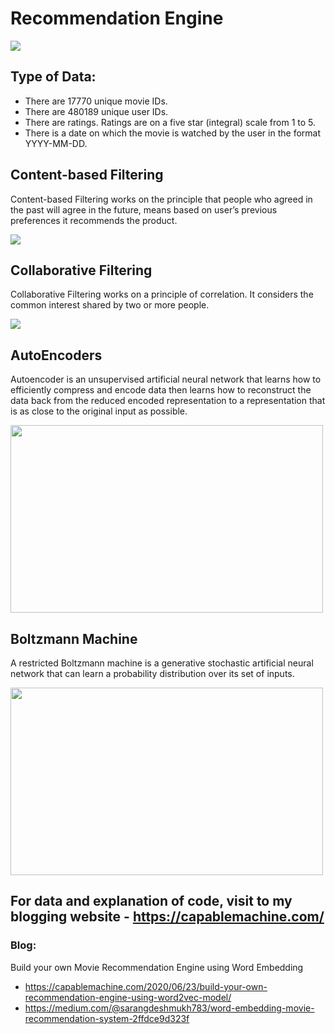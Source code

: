 # Recommendation Engine 

<img src = "https://i0.wp.com/capablemachine.com/wp-content/uploads/2020/06/image-17.png?w=750&ssl=1"/>

## Type of Data:
- There are 17770 unique movie IDs.
- There are 480189 unique user IDs.
- There are ratings. Ratings are on a five star (integral) scale from 1 to 5.
- There is a date on which the movie is watched by the user in the format YYYY-MM-DD.


## Content-based Filtering

Content-based Filtering works on the principle that people who agreed in the past will agree in the future, means based on user’s previous preferences it recommends the product.

<img 
src = "https://i2.wp.com/capablemachine.com/wp-content/uploads/2020/05/image-109.png?w=750&ssl=1" />

## Collaborative Filtering

Collaborative Filtering works on a principle of correlation. It considers the common interest shared by two or more people.

<img  src  = "https://i0.wp.com/capablemachine.com/wp-content/uploads/2020/05/image-107.png?w=750&ssl=1"/>

## AutoEncoders 

Autoencoder is an unsupervised artificial neural network that learns how to efficiently compress and encode data then learns how to reconstruct the data back from the reduced encoded representation to a representation that is as close to the original input as possible.

<img height = "300" width = "500" src = "https://miro.medium.com/max/4108/1*grRsUONFkqam-cyUltptwA.png"/>


## Boltzmann Machine

A restricted Boltzmann machine is a generative stochastic artificial neural network that can learn a probability distribution over its set of inputs. 

<img height = "300" width = "500" src = "https://miro.medium.com/max/1760/1*ZY4c980_7MfEMYTIi6jvTw.png"/>

## For data and explanation of code, visit to my blogging website - https://capablemachine.com/

### Blog: 
Build your own Movie Recommendation Engine using Word Embedding
- https://capablemachine.com/2020/06/23/build-your-own-recommendation-engine-using-word2vec-model/
- https://medium.com/@sarangdeshmukh783/word-embedding-movie-recommendation-system-2ffdce9d323f
